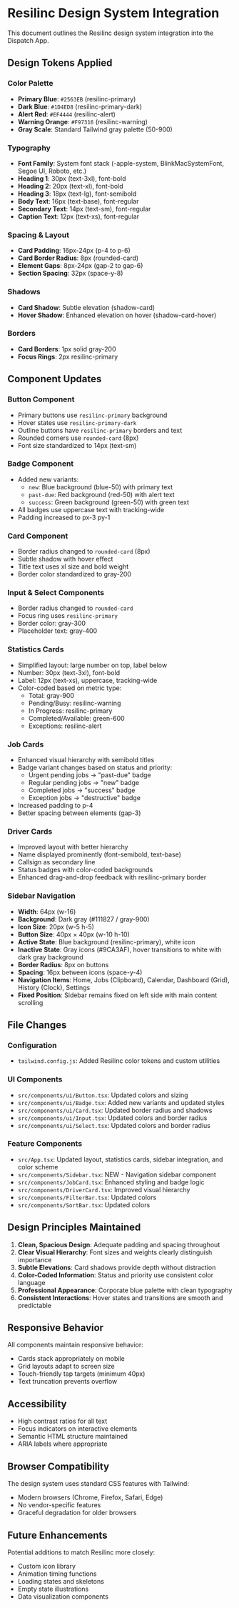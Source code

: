 # Resilinc Design System Integration

This document outlines the Resilinc design system integration into the Dispatch App.

## Design Tokens Applied

### Color Palette
- **Primary Blue**: `#2563EB` (resilinc-primary)
- **Dark Blue**: `#1D4ED8` (resilinc-primary-dark)
- **Alert Red**: `#EF4444` (resilinc-alert)
- **Warning Orange**: `#F97316` (resilinc-warning)
- **Gray Scale**: Standard Tailwind gray palette (50-900)

### Typography
- **Font Family**: System font stack (-apple-system, BlinkMacSystemFont, Segoe UI, Roboto, etc.)
- **Heading 1**: 30px (text-3xl), font-bold
- **Heading 2**: 20px (text-xl), font-bold
- **Heading 3**: 18px (text-lg), font-semibold
- **Body Text**: 16px (text-base), font-regular
- **Secondary Text**: 14px (text-sm), font-regular
- **Caption Text**: 12px (text-xs), font-regular

### Spacing & Layout
- **Card Padding**: 16px-24px (p-4 to p-6)
- **Card Border Radius**: 8px (rounded-card)
- **Element Gaps**: 8px-24px (gap-2 to gap-6)
- **Section Spacing**: 32px (space-y-8)

### Shadows
- **Card Shadow**: Subtle elevation (shadow-card)
- **Hover Shadow**: Enhanced elevation on hover (shadow-card-hover)

### Borders
- **Card Borders**: 1px solid gray-200
- **Focus Rings**: 2px resilinc-primary

## Component Updates

### Button Component
- Primary buttons use `resilinc-primary` background
- Hover states use `resilinc-primary-dark`
- Outline buttons have `resilinc-primary` borders and text
- Rounded corners use `rounded-card` (8px)
- Font size standardized to 14px (text-sm)

### Badge Component
- Added new variants:
  - `new`: Blue background (blue-50) with primary text
  - `past-due`: Red background (red-50) with alert text
  - `success`: Green background (green-50) with green text
- All badges use uppercase text with tracking-wide
- Padding increased to px-3 py-1

### Card Component
- Border radius changed to `rounded-card` (8px)
- Subtle shadow with hover effect
- Title text uses xl size and bold weight
- Border color standardized to gray-200

### Input & Select Components
- Border radius changed to `rounded-card`
- Focus ring uses `resilinc-primary`
- Border color: gray-300
- Placeholder text: gray-400

### Statistics Cards
- Simplified layout: large number on top, label below
- Number: 30px (text-3xl), font-bold
- Label: 12px (text-xs), uppercase, tracking-wide
- Color-coded based on metric type:
  - Total: gray-900
  - Pending/Busy: resilinc-warning
  - In Progress: resilinc-primary
  - Completed/Available: green-600
  - Exceptions: resilinc-alert

### Job Cards
- Enhanced visual hierarchy with semibold titles
- Badge variant changes based on status and priority:
  - Urgent pending jobs → "past-due" badge
  - Regular pending jobs → "new" badge
  - Completed jobs → "success" badge
  - Exception jobs → "destructive" badge
- Increased padding to p-4
- Better spacing between elements (gap-3)

### Driver Cards
- Improved layout with better hierarchy
- Name displayed prominently (font-semibold, text-base)
- Callsign as secondary line
- Status badges with color-coded backgrounds
- Enhanced drag-and-drop feedback with resilinc-primary border

### Sidebar Navigation
- **Width**: 64px (w-16)
- **Background**: Dark gray (#111827 / gray-900)
- **Icon Size**: 20px (w-5 h-5)
- **Button Size**: 40px × 40px (w-10 h-10)
- **Active State**: Blue background (resilinc-primary), white icon
- **Inactive State**: Gray icons (#9CA3AF), hover transitions to white with dark gray background
- **Border Radius**: 8px on buttons
- **Spacing**: 16px between icons (space-y-4)
- **Navigation Items**: Home, Jobs (Clipboard), Calendar, Dashboard (Grid), History (Clock), Settings
- **Fixed Position**: Sidebar remains fixed on left side with main content scrolling

## File Changes

### Configuration
- `tailwind.config.js`: Added Resilinc color tokens and custom utilities

### UI Components
- `src/components/ui/Button.tsx`: Updated colors and sizing
- `src/components/ui/Badge.tsx`: Added new variants and updated styles
- `src/components/ui/Card.tsx`: Updated border radius and shadows
- `src/components/ui/Input.tsx`: Updated colors and border radius
- `src/components/ui/Select.tsx`: Updated colors and border radius

### Feature Components
- `src/App.tsx`: Updated layout, statistics cards, sidebar integration, and color scheme
- `src/components/Sidebar.tsx`: NEW - Navigation sidebar component
- `src/components/JobCard.tsx`: Enhanced styling and badge logic
- `src/components/DriverCard.tsx`: Improved visual hierarchy
- `src/components/FilterBar.tsx`: Updated colors
- `src/components/SortBar.tsx`: Updated colors

## Design Principles Maintained

1. **Clean, Spacious Design**: Adequate padding and spacing throughout
2. **Clear Visual Hierarchy**: Font sizes and weights clearly distinguish importance
3. **Subtle Elevations**: Card shadows provide depth without distraction
4. **Color-Coded Information**: Status and priority use consistent color language
5. **Professional Appearance**: Corporate blue palette with clean typography
6. **Consistent Interactions**: Hover states and transitions are smooth and predictable

## Responsive Behavior

All components maintain responsive behavior:
- Cards stack appropriately on mobile
- Grid layouts adapt to screen size
- Touch-friendly tap targets (minimum 40px)
- Text truncation prevents overflow

## Accessibility

- High contrast ratios for all text
- Focus indicators on interactive elements
- Semantic HTML structure maintained
- ARIA labels where appropriate

## Browser Compatibility

The design system uses standard CSS features with Tailwind:
- Modern browsers (Chrome, Firefox, Safari, Edge)
- No vendor-specific features
- Graceful degradation for older browsers

## Future Enhancements

Potential additions to match Resilinc more closely:
- Custom icon library
- Animation timing functions
- Loading states and skeletons
- Empty state illustrations
- Data visualization components
